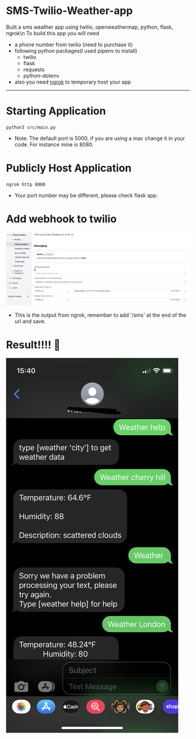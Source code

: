 # SMS-Twilio-Weather-app
Built a sms weather app using twilio, openweathermap, python, flask, ngrok\n
To build this app you will need
- a phone number from twilio (need to purchase it)
- following python packages(I used pipenv to install)
    - twilio
    - flask
    - requests
    - python-dotenv
- also you need [ngrok](https://ngrok.com/) to temporary host your app
***
# Starting Application
```
python3 src/main.py
```
- Note: The default port is 5000, if you are using a mac change it in your code. For instance mine is 8080.

# Publicly Host Application 
```
ngrok http 8080
```
- Your port number may be different, please check flask app.
# Add webhook to twilio
![](img/twilio_setting.png)
- This is the output from ngrok, remember to add '/sms' at the end of the url and save.
# Result!!!! 🥳
![](img/demo.PNG)
